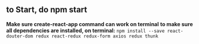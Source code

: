 

## to Start, do npm start
**Make sure create-react-app command can work on terminal**
**to make sure all dependencies are installed, on terminal:**
```npm install --save react-douter-dom redux react-redux redux-form axios redux thunk```